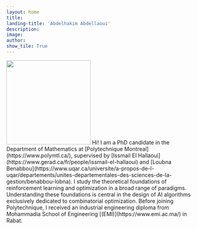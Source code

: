 ```yaml
---
layout: home
title: 
landing-title: 'Abdelhakim Abdellaoui'
description: 
image: 
author: 
show_tile: True
---
```

    
<img src="https://raw.githubusercontent.com/AbdelMostafa/AbdelMostafa.github.io/master/assets/images/Image1.jpg" width="220">
Hi! I am a PhD candidate in the Department of Mathematics at [Polytechnique Montreal](https://www.polymtl.ca/), supervised by [Issmail El Hallaoui](https://www.gerad.ca/fr/people/issmail-el-hallaoui) and [Loubna Benabbou](https://www.uqar.ca/universite/a-propos-de-l-uqar/departements/unites-departementales-des-sciences-de-la-gestion/benabbou-lobna). I study the theoretical foundations of reinforcement learning and optimization in a broad range of paradigms. Understanding these foundations is central in the design of AI algorithms exclusively dedicated to combinatorial optimization. Before joining Polytechnique, I received an industrial engineering diploma from Mohammadia School of Engineering [(EMI)](https://www.emi.ac.ma/) in Rabat.
